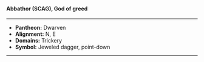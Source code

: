 #### Abbathor (SCAG), God of greed
___

- **Pantheon:** Dwarven
- **Alignment:** N, E
- **Domains:** Trickery
- **Symbol:** Jeweled dagger, point-down
___
